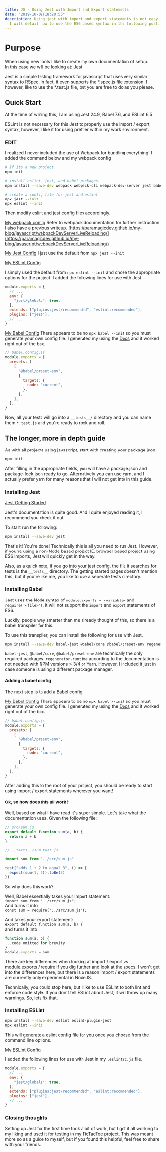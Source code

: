 ```yaml
---
title: JS - Using Jest with Import and Export statements
date: "2019-10-02T18:20:55"
description: Using jest with import and export statements is not easy.
  I will detail how to use the ES6 based syntax in the following post.
---
```


# Purpose

When using new tools I like to create my own documentation of setup.<br>
In this case we will be looking at: [Jest](https://jestjs.io)<br>

Jest is a simple testing framework for javascript that uses
very similar syntax to RSpec. In fact, it even supports the \*.spec.js file extension.
I however, like to use the \*.test.js file, but you are free to do as you please.

## Quick Start

At the time of writing this, I am using Jest 24.9, Babel 7.6, and ESLint 6.5

ESLint is not necessary for this Jest to properly use the import / export syntax,
however, I like it for using prettier within my work environment.

### EDIT

I realized I never included the use of Webpack for bundling everything! I added the command below and my webpack config

```bash
# If its a new project
npm init

# install eslint, jest, and babel packages
npm install --save-dev webpack webpack-cli webpack-dev-server jest babel-jest @babel/core @babel/preset-env regenerator-runtime eslint eslint-plugin-jest

# create a config file for jest and eslint
npx jest --init
npx eslint --init
```

Then modify eslint and jest config files accordingly.

[My webpack config](https://github.com/ParamagicDev/TicTacToeJS/blob/master/webpack.config.js)
Refer to webpack documentation for further instruction. I also have a previous writeup.
[https://paramagicdev.github.io/my-blog/javascript/webpackDevServerLiveReloading/](https://paramagicdev.github.io/my-blog/javascript/webpackDevServerLiveReloading/)

[My Jest Config](https://github.com/ParamagicDev/TicTacToeJS/blob/master/jest.config.js)
I just use the default from `npx jest --init`

[My ESLint Config](https://github.com/ParamagicDev/TicTacToeJS/blob/master/.eslintrc.js)

I simply used the default from `npx eslint --init` and chose the appropriate options for the project.
I added the following lines for use with Jest.

```javascript
module.exports = {
  // ...
  env: {
    "jest/globals": true,
  },
  extends: ["plugins:jest/recommended", "eslint:recommended"],
  plugins: ["jest"],
  // ...
}
```

[My Babel Config](https://github.com/ParamagicDev/TicTacToeJS/blob/master/babel.config.js)
There appears to be no `npx babel --init` so you must generate your own config file.
I generated my using the [Docs](https://jestjs.io/docs/en/getting-started#using-babel)
and it worked right out of the box.

```javascript
// babel.config.js
module.exports = {
  presets: [
    [
      "@babel/preset-env",
      {
        targets: {
          node: "current",
        },
      },
    ],
  ],
}
```

Now, all your tests will go into a `__tests__/` directory and you can name them
`*.test.js` and you're ready to rock and roll.

## The longer, more in depth guide

As with all projects using javascript, start with creating your package.json.<br>

```bash
npm init
```

After filling in the appropriate fields, you will have a package.json and package-lock.json
ready to go. Alternatively you can use yarn, and I actually prefer yarn for many reasons
that I will not get into in this guide.

### Installing Jest

[Jest Getting Started](https://jestjs.io/docs/en/22.x/getting-started.html)<br>

Jest's documentation is quite good. And I quite enjoyed reading it, I recommend you check it out<br>

To start run the following:

```bash
npm install --save-dev jest
```

That's it! You're done! Technically this is all you need to run Jest. However,
if you're using a non-Node based project IE: browser based project using ES6 imports,
Jest will quickly get in the way.

Also, as a quick note, if you go into your jest config, the file it searches for tests
is the `__tests__` directory. The getting started pages doesn't mention this, but
if you're like me, you like to use a seperate tests directory.

### Installing Babel

Jest uses the Node syntax of `module.exports = <variable>` and `require('<file>')`,
it will not support the `import` and `export` statements of ES6.

Luckily, people way smarter than me already thought of this,
so there is a babel transpiler for this.

To use this transpiler, you can install the following for use with Jest.

```bash
npm install --save-dev babel-jest @babel/core @babel/preset-env regenerator-runtime
```

`babel-jest`, `@babel/core`, `@babel/preset-env` are technically the only required
packages. `regenerator-runtime` according to the documentation is not needed with
NPM versions > 3/4 or Yarn. However, I included it just in case someone is using
a different package manager.

#### Adding a babel config

The next step is to add a Babel config.

[My Babel Config](https://github.com/ParamagicDev/TicTacToeJS/blob/master/babel.config.js)
There appears to be no `npx babel --init` so you must generate your own config file.
I generated my using the [Docs](https://jestjs.io/docs/en/getting-started#using-babel)
and it worked right out of the box.

```javascript
// babel.config.js
module.exports = {
  presets: [
    [
      "@babel/preset-env",
      {
        targets: {
          node: "current",
        },
      },
    ],
  ],
}
```

After adding this to the root of your project, you should be ready to start using
import / export statements wherever you want!

#### Ok, so how does this all work?

Well, based on what I have read it's super simple.
Let's take what the documentation uses.
Given the following file:

```javascript
// src/sum.js
export default function sum(a, b) {
  return a + b
}
```

```javascript
// __tests__/sum.test.js

import sum from "../src/sum.js"

test("adds 1 + 2 to equal 3", () => {
  expect(sum(1, 2)).toBe(3)
})
```

So why does this work?

Well, Babel essentially takes your import statement: <br>
`import sum from "../src/sum.js";` <br>
And turns it into<br>
`const sum = require('../src/sum.js');`

And takes your export statement: <br>
`export default function sum(a, b) {`<br>
and turns it into<br>

```javascript
function sum(a, b) {
...code omitted for brevity
}
module.exports = sum
```

There are key differences when looking at import / export vs module.exports / require
if you dig further and look at the specs. I won't get into the differences here, but
there is a reason import / export statements are currently only experimental in NodeJS.

Technically, you could stop here, but I like to use ESLint to both lint and enforce code style.
If you don't tell ESLint about Jest, it will throw up many warnings. So, lets fix that.

### Installing ESLint

```bash
npm install --save-dev eslint eslint-plugin-jest
npx eslint --init
```

This will generate a eslint config file for you once you choose from the command line
options.

[My ESLint Config](https://github.com/ParamagicDev/TicTacToeJS/blob/master/.eslintrc.js)

I added the following lines for use with Jest in my `.eslintrc.js` file.

```javascript
module.exports = {
  // ...
  env: {
    "jest/globals": true,
  },
  extends: ["plugins:jest/recommended", "eslint:recommended"],
  plugins: ["jest"],
  // ...
}
```

### Closing thoughts

Setting up Jest for the first time took a bit of work, but I got it all working to
my liking and used it for testing in my [TicTacToe project](https://github.com/ParamagicDev/TicTacToeJS).
This was meant more so as a guide to myself, but if you found this helpful, feel free
to share with your friends.
